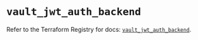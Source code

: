 # `vault_jwt_auth_backend`

Refer to the Terraform Registry for docs: [`vault_jwt_auth_backend`](https://registry.terraform.io/providers/hashicorp/vault/5.1.0/docs/resources/jwt_auth_backend).
